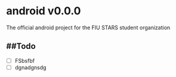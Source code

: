 # android    v0.0.0
The official android project for the FIU STARS student organization

##Todo
---
- [ ] FSbsfbf
- [ ] dgnadgnsdg
